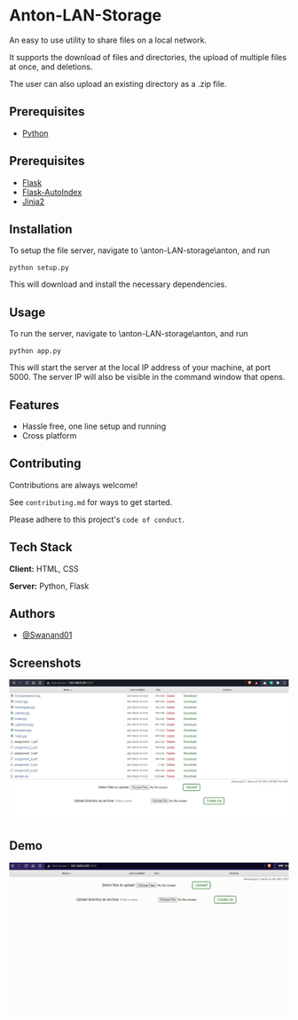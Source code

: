 
# Anton-LAN-Storage

An easy to use utility to share files on a local network.

It supports the download of files and directories, the upload of multiple files at once, and deletions.

The user can also upload an existing directory as a .zip file. 


## Prerequisites

 - [Python](https://www.python.org/downloads/)
 
  ## Prerequisites

 - [Flask](https://pypi.org/project/Flask/)
 - [Flask-AutoIndex](https://pypi.org/project/Flask-AutoIndex/)
 - [Jinja2](https://pypi.org/project/Jinja2/)
  
## Installation

To setup the file server, navigate to \anton-LAN-storage\anton\, and run 

```
python setup.py
```
This will download and install the necessary dependencies.
## Usage

To run the server, navigate to \anton-LAN-storage\anton, and run

```
python app.py
```
This will start the server at the local IP address of your machine, at port 5000. 
The server IP will also be visible in the command window that opens.
## Features

- Hassle free, one line setup and running
- Cross platform

  
## Contributing

Contributions are always welcome!

See `contributing.md` for ways to get started.

Please adhere to this project's `code of conduct`.

  
## Tech Stack

**Client:** HTML, CSS

**Server:** Python, Flask

  
## Authors

- [@Swanand01](https://github.com/Swanand01)

  
## Screenshots

![App Screenshot](https://github.com/Swanand01/anton-LAN-storage/blob/master/demo/demo_pic.JPG)

  
## Demo

![Alt Text](https://github.com/Swanand01/anton-LAN-storage/blob/master/demo/demo_gif.gif)

  
